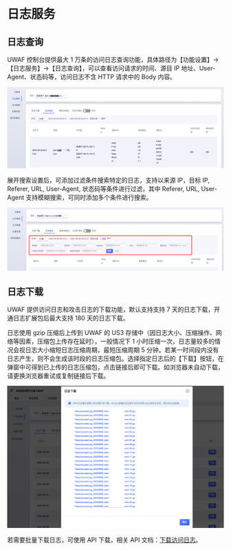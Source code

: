 # 日志服务

## 日志查询

UWAF 控制台提供最大 1 万条的访问日志查询功能，具体路径为【功能设置】->【日志服务】->【日志查询】，可以查看访问请求的时间、源目 IP 地址、User-Agent、状态码等，访问日志不含 HTTP 请求中的 Body 内容。

![logs_1.png](/images/logs_1.png)

展开搜索设置后，可添加过滤条件搜索特定的日志，支持以来源 IP，目标 IP, Referer, URL, User-Agent, 状态码等条件进行过滤，其中 Referer, URL, User-Agent 支持模糊搜索，可同时添加多个条件进行搜索。

![logs_2.png](/images/logs_2.png)

## 日志下载

UWAF 提供访问日志和攻击日志的下载功能，默认支持支持 7 天的日志下载，开通日志扩展包后最大支持 180 天的日志下载。

日志使用 gzip 压缩后上传到 UWAF 的 US3 存储中（因日志大小、压缩操作、网络等因素，压缩包上传存在延时），一般情况下 1 小时压缩一次，日志量较多的情况会视日志大小缩短日志压缩周期，最短压缩周期 5 分钟。若某一时间段内没有日志产生，则不会生成该时段的日志压缩包。选择指定日志后的【下载】按钮，在弹窗中可得到已上传的日志压缩包，点击链接后即可下载。如浏览器未自动下载，请更换浏览器重试或复制链接后下载。

![logs_3.png](/images/logs_3.png)

若需要批量下载日志，可使用 API 下载，相关 API 文档：[下载访问日志](/api/uewaf-api/download_waf_access_log)。
